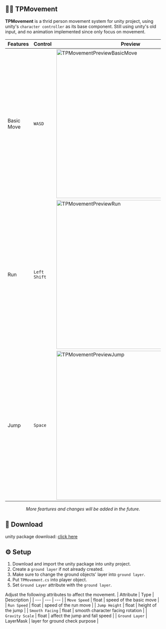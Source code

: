 ## 🏃‍♂️ TPMovement
**TPMovement** is a thrid person movement system for unity project, using unity's `character controller` as its base component.
Still using unity's old input, and no animation implemented since only focus on movement.

<div align="center">
  
| Features | Control | Preview |
| --- | --- | --- |
| Basic Move | `WASD` | <img src="https://github.com/vianagus/Unity-TPMovement/assets/58974402/c97030ca-8fbc-494b-b8f1-e3ed01c568c1" alt="TPMovementPreviewBasicMove" width="480"/> |
| Run | `Left Shift` | <img src="https://github.com/vianagus/Unity-TPMovement/assets/58974402/0c1800aa-77e0-43e0-a386-9ab0ace61a9d" alt="TPMovementPreviewRun" width="480"/> |
| Jump | `Space` | <img src="https://github.com/vianagus/Unity-TPMovement/assets/58974402/a988cc53-0926-4a48-8b50-57f1f99b0cce" alt="TPMovementPreviewJump" width="480"/> |

_More feartures and changes will be added in the future._

</div>

## 🔗 Download
unity package download: [click here](https://www.dropbox.com/scl/fi/5scubjyq3jf9xr6wc6mby/TPMovement.unitypackage?rlkey=o3yrxtugbkiikp1xeldflqea9&dl=1)

## ⚙ Setup
1. Download and import the unity package into unity project.
2. Create a `ground layer` if not already created.
3. Make sure to change the ground objects' layer into `ground layer`.
4. Put `TPMovement.cs` into player object.
5. Set `Ground Layer` attribute with the `ground layer`.

Adjust the following attributes to affect the movement.
| Attribute | Type  | Description |
| --- | --- | --- |
| `Move Speed` | float | speed of the basic move |
| `Run Speed` | float | speed of the run move |
| `Jump Height` | float | height of the jump |
| `Smooth Facing` | float | smooth character facing rotation |
| `Gravity Scale` | float | affect the jump and fall speed |
| `Ground Layer` | LayerMask | layer for ground check purpose |
